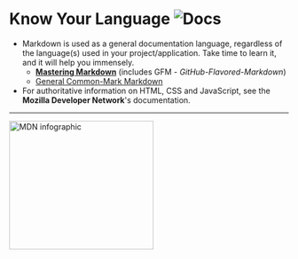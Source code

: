 # Know Your Language ![Docs](https://img.shields.io/badge/Documentation%20Status-%7E10%25%20Minimal%20Outline-lightgrey?logo=Read%20the%20Docs)

- Markdown is used as a general documentation language, regardless of the language(s) used in your project/application. Take time to learn it, and it will help you immensely.
  - [**Mastering Markdown**](https://guides.github.com/features/mastering-markdown/) (includes GFM - *GitHub-Flavored-Markdown*)
  - [General Common-Mark Markdown](https://commonmark.org/help/)
- For authoritative information on HTML, CSS and JavaScript, see the **Mozilla Developer Network**'s documentation.

----

<map name="infographic">
    <area shape="poly" coords="130,147,200,107,254,219,130,228" href="https://developer.mozilla.org/docs/Web/HTML" alt="HTML">
    <area shape="poly" coords="130,147,130,228,6,219,59,107" href="https://developer.mozilla.org/docs/Web/CSS" alt="CSS">
    <area shape="poly" coords="130,147,200,107,130,4,59,107" href="https://developer.mozilla.org/docs/Web/JavaScript" alt="JavaScript">
</map>
<img usemap="#infographic" width="260" height="232" src="https://interactive-examples.mdn.mozilla.net/media/examples/mdn-info2.png" alt="MDN infographic">
